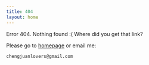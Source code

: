 ```yaml
---
title: 404
layout: home
---
```


Error 404. Nothing found :( Where did you get that link?

Please go to [homepage](/) or email me:

    chengjuanlovers@gmail.com


